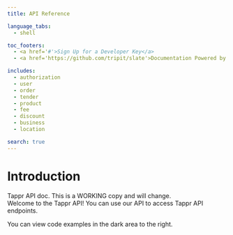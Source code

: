 ```yaml
---
title: API Reference

language_tabs:
  - shell

toc_footers:
  - <a href='#'>Sign Up for a Developer Key</a>
  - <a href='https://github.com/tripit/slate'>Documentation Powered by Slate</a>

includes:
  - authorization
  - user
  - order
  - tender
  - product
  - fee
  - discount
  - business
  - location

search: true
---
```

# Introduction

<aside class="notice">Tappr API doc. This is a WORKING copy and will change.</aside>
Welcome to the Tappr API! You can use our API to access Tappr API endpoints.

You can view code examples in the dark area to the right.

   <script async defer src="https://slackin-tpsaqfrvhh.now.sh/slackin.js"></script>
